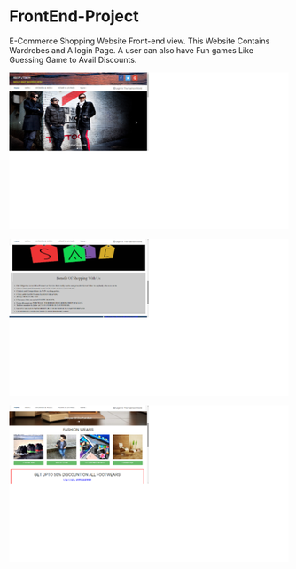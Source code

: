 # FrontEnd-Project
E-Commerce Shopping Website Front-end view. This Website Contains Wardrobes and A login Page. A user can also have Fun games Like Guessing Game to Avail Discounts.

![](new-folder/ss.jpg)  

![](new-folder/ss3.jpg)

![](new-folder/ss2.jpg)


